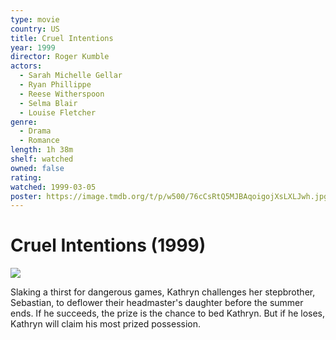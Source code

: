 ```yaml
---
type: movie
country: US
title: Cruel Intentions
year: 1999
director: Roger Kumble
actors:
  - Sarah Michelle Gellar
  - Ryan Phillippe
  - Reese Witherspoon
  - Selma Blair
  - Louise Fletcher
genre:
  - Drama
  - Romance
length: 1h 38m
shelf: watched
owned: false
rating:
watched: 1999-03-05
poster: https://image.tmdb.org/t/p/w500/76cCsRtQ5MJBAqoigojXsLXLJwh.jpg
---
```


# Cruel Intentions (1999)

![](https://image.tmdb.org/t/p/w500/76cCsRtQ5MJBAqoigojXsLXLJwh.jpg)

Slaking a thirst for dangerous games, Kathryn challenges her stepbrother, Sebastian, to deflower their headmaster's daughter before the summer ends. If he succeeds, the prize is the chance to bed Kathryn. But if he loses, Kathryn will claim his most prized possession.